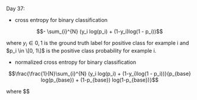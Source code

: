 Day 37:

- cross entropy for binary classification
```math
- \sum_{i}^{N} (y_i log(p_i) + (1-y_i)log(1 - p_i))
```
where $`y_i \in {0, 1}`$ is the ground truth label for positive class for example i and $`p_i \in \[0, 1\]`$ is the positive class probability for example i.
- normalized cross entropy for binary classification
```math
\frac{\frac{1}{N}\sum_{i}^{N} (y_i log(p_i) + (1-y_i)log(1 - p_i))}{p_{base} log(p_{base}) + (1-p_{base}) log(1-p_{base})}
```
where $$
